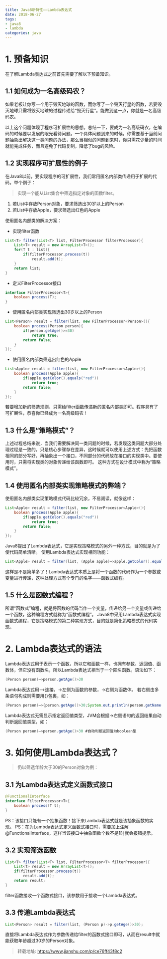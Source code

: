 ```yaml
---
title: Java8新特性——Lambda表达式
date: 2018-06-27
tags: 
- java8
- lambda
categories: java
---
```


# 1. 预备知识

在了解Lambda表达式之前首先需要了解以下预备知识。

## 1.1 如何成为一名高级码农？

如果老板让你写一个用于毁灭地球的函数，而你写了一个毁灭行星的函数，若要毁灭地球只需将毁灭地球的过程传递给“毁灭行星”。能做到这一点，你就是一名高级码农。

以上这个问题体现了程序可扩展性的思想。总结一下，要成为一名高级码农，在编码的时候要以发展的眼光看待问题。一个具体问题到来的时候，你需要基于当前问题抽象出解决这一类问题的办法，那么当相似的问题到来时，你只需花少量的时间就能完成任务，而且避免了代码复制，降低了bug的风险。

## 1.2 实现程序可扩展性的例子

在Java8以前，要实现程序的可扩展性，我们常用匿名内部类传递用于扩展的代码，举个例子：

> 实现一个能从List集合中筛选指定对象的函数filter。

1. 若List中存放Person对象，要求筛选出30岁以上的Person
2. 若List中存放Apple，要求筛选出红色的Apple

使用匿名内部类的解决方案：

- 实现filter函数

```java
List<T> filter(List<T> list, FilterProcessor filterProcessor){
    List<T> result = new ArrayList<T>();
    for(T t : list){
        if(filterProcessor.process(t))
            result.add(t);
    }
    return list;
}
```

- 定义FilterProcessor接口

```java
interface FilterProcessor<T>{
    boolean process(T);
}
```

- 使用匿名内部类实现筛选出30岁以上的Person

```java
List<Person> result = filter(list, new FilterProcessor<Person>(){
    boolean process(Person person){
        if(person.getAge()>=30)
            return true;
        return false;
    }
});
```

- 使用匿名内部类筛选出红色的Apple

```java
List<Apple> result = filter(list, new FilterProcessor<Apple>(){
    boolean process(Apple apple){
        if(apple.getColor().equals("red"))
            return true;
        return false;
    }
});
```

若要增加新的筛选规则，只需给filter函数传递新的匿名内部类即可。程序具有了可扩展性，恭喜你已经成为一名高级码农！

## 1.3 什么是“策略模式”？

上述过程总结来说，当我们需要解决同一类问题的时候，若发现这类问题大部分处理过程是一致的，只是核心步骤存在差异，这时候就可以使用上述方式：先把函数相同的部分写好，再抽象出一个接口，不同部分的代码放在接口的实现类中。要使用时，只需将实现类的对象传递给该函数即可。
 这种方式在设计模式中称为“策略模式”。

## 1.4 使用匿名内部类实现策略模式的弊端？

使用匿名内部类实现策略模式代码比较冗余，不易阅读，就像这样：

```java
List<Apple> result = filter(list, new FilterProcessor<Apple>(){
    boolean process(Apple apple){
        if(apple.getColor().equals("red"))
            return true;
        return false;
    }
});
```

Java8提出了Lambda表达式，它是实现策略模式的另外一种方式，目的就是为了使代码简单清晰。
 使用Lambda表达式实现相同功能：

```java
List<Apple> result = filter(list, (Apple apple)—>apple.getColor().equals("red"));
```

这样是不是简单多了！Lambda表达式本质上是将一个函数的代码作为一个参数或变量进行传递，这种处理方式有个专门的名字——函数式编程。

## 1.5 什么是函数式编程？

所谓“函数式”编程，就是将函数的代码当作一个变量，传递给另一个变量或传递给一个函数，这种编程方式就称为“函数式编程”。
 Java8中采用Lambda表达式实现函数式编程，它是策略模式的第二种实现方式，目的就是简化策略模式的代码实现。

# 2. Lambda表达式的语法

Lambda表达式用于表示一个函数，所以它和函数一样，也拥有参数、返回值、函数体，但它没有函数名，所以Lambda表达式相当于一个匿名函数。语法如下：

```java
(Person person)—>person.getAge()>30
```

Lambda表达式用—>连接，->左侧为函数的参数，->右侧为函数体。
 若右侧由多条语句构成则需要用{}包裹，如：

```java
(Person person)—>{person.getAge()>30;System.out.println(person.getName());}
```

Lambda表达式无需显示指定返回值类型，JVM会根据->右侧语句的返回结果自动判断返回值类型，如：

```java
(Person person)—>person.getAge()>30 #自动判断返回值为boolean型
```

# 3. 如何使用Lambda表达式？

> 仍以筛选年龄大于30的Person对象为例：

## 3.1 为Lambda表达式定义函数式接口

```java
@FunctionalInterface
interface FilterProcessor<T>{
    boolean process(T t);
}
```

PS：该接口只能有一个抽象函数！接下来Lambda表达式就是该抽象函数的实现。
 PS：在为Lambda表达式定义函数式接口时，需要加上注解@FunctionalInterface，这样当该接口中抽象函数个数不是1时就会报错提示。

## 3.2 实现筛选函数

```java
List<T> filter(List<T> list, FilterProcessor<T> filterProcessor){
    List<T> result = new ArrayList<T>();
    if(filterProcessor.process(t))
        result.add(t);
    return result;
}
```

filter函数接收一个函数式接口，该参数用于接收一个Lambda表达式。

## 3.3 传递Lambda表达式

```java
List<Person> result = filter(list, (Person p)->p.getAge()>30);
```

直接将Lambda表达式作为参数传递给filter的函数式接口即可，从而在result中就能获取年龄超过30岁的Person对象。

> 转载地址: https://www.jianshu.com/p/ce76ff43f8c2